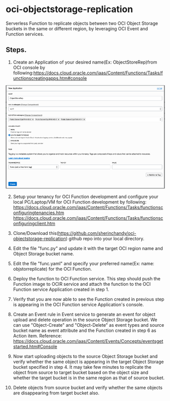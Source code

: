 # oci-objectstorage-replication
Serverless Function to replicate objects between two OCI Object Storage buckets in the same or different region, by leveraging OCI Event and Function services.

## Steps.

1. Create an Application of your desired name(Ex: ObjectStoreRep)from OCI console by following:https://docs.cloud.oracle.com/iaas/Content/Functions/Tasks/functionscreatingapps.htm#console

![](images/AppCreate.png)

2. Setup your tenancy for OCI Function development and configure your local PC/Laptop/VM for OCI Function development by following: https://docs.cloud.oracle.com/iaas/Content/Functions/Tasks/functionsconfiguringtenancies.htm https://docs.cloud.oracle.com/iaas/Content/Functions/Tasks/functionsconfiguringclient.htm

3. Clone/Download this(https://github.com/sherinchandy/oci-objectstorage-replication) github repo into your local directory. 

4. Edit the file "func.py" and update it with the target OCI region name and Object Storage bucket name. 

5. Edit the file "func.yaml" and specify your preferred name(Ex: name: objstorreplicate) for the OCI Function.

6. Deploy the function to OCI Function service. This step should push the Function image to OCIR service and attach the function to the OCI Function service Application created in step 1.

7. Verify that you are now able to see the Function created in previous step is appearing in the OCI Function service Application's console.

8. Create an Event rule in Event service to generate an event for object upload and delete operation in the source Object Storage bucket. We can use "Object-Create" and "Object-Delete" as event types and source bucket name as event attribute and the Function created in step 6 as Action item. Reference: https://docs.cloud.oracle.com/iaas/Content/Events/Concepts/eventsgetstarted.htm#Console

9. Now start uploading objects to the source Object Storage bucket and verify whether the same object is appearing in the target Object Storage bucket specified in step 4. It may take few minutes to replicate the object from source to target bucket based on the object size and whether the target bucket is in the same region as that of source bucket.

10. Delete objects from source bucket and verify whether the same objects are disappearing from target bucket also.
